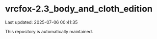 # vrcfox-2.3_body_and_cloth_edition

Last updated: 2025-07-06 00:41:35

This repository is automatically maintained.
